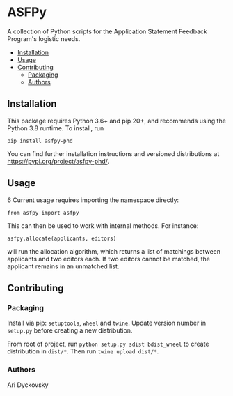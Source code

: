 # ASFPy

A collection of Python scripts for the Application Statement Feedback Program's
logistic needs.

<!-- toc -->

- [Installation](#installation)
- [Usage](#usage)
- [Contributing](#contributing)
  * [Packaging](#packaging)
  * [Authors](#authors)

<!-- tocstop -->

## Installation

This package requires Python 3.6+ and pip 20+, and recommends using the Python
3.8 runtime. To install, run 

```
pip install asfpy-phd
```

You can find further installation instructions and versioned distributions at https://pypi.org/project/asfpy-phd/.

## Usage 
6
Current usage requires importing the namespace directly:

```
from asfpy import asfpy
```

This can then be used to work with internal methods. For instance:

```
asfpy.allocate(applicants, editors)
```

will run the allocation algorithm, which returns a list of matchings between
applicants and two editors each. If two editors cannot be matched, the
applicant remains in an unmatched list.

## Contributing

### Packaging

Install via pip: `setuptools`, `wheel` and `twine`. Update version number in
`setup.py` before creating a new distribution.

From root of project, run `python setup.py sdist bdist_wheel` to create
distribution in `dist/*`. Then run `twine upload dist/*`.

### Authors

Ari Dyckovsky
